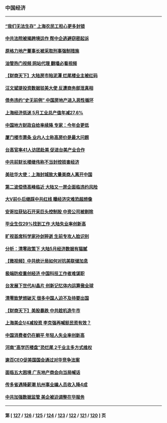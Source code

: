 ### 中国经济
---
#### [“我们无法生存” 上海农民工担心更多封锁](../../pages/ncid283/n13762021.md?06191645) 
#### [中共法院被揭跨境运作 帮中企逃避窃密起诉](../../pages/ncid283/n13761140.md?06191645) 
#### [原格力地产董事长被采取刑事强制措施](../../pages/ncid283/n13762065.md?06191645) 
#### [油管热门视频 网站代理 翻墙必看视频](http://209.222.30.114:81/youtube.html?06191645)
#### [【财商天下】大陆房市陷泥潭 烂尾楼业主被红码](../../pages/ncid283/n13761890.md?06191645) 
#### [汪文斌提投资数据驳美大使 反遭商务部泄真相](../../pages/ncid283/n13761701.md?06191645) 
#### [债务违约“史无前例” 中国房地产进入恶性循环](../../pages/ncid283/n13761873.md?06191645) 
#### [上海经济低迷 5月工业总产值年减27.6%](../../pages/ncid283/n13761704.md?06191645) 
#### [中国地方财政自给率续降 专家：今年会更低](../../pages/ncid283/n13761613.md?06191645) 
#### [厦门楼市萧条 业内人士称高房价是最大问题](../../pages/ncid283/n13761438.md?06191645) 
#### [台高官率41人访团赴美 促进台美产业合作](../../pages/ncid283/n13761432.md?06191645) 
#### [中共前财长楼继伟称不当封控损害经济](../../pages/ncid283/n13761368.md?06191645) 
#### [美驻华大使：上海封城致大量美商人离开中国](../../pages/ncid283/n13761148.md?06191645) 
#### [第二波偿债高峰临近 大陆又一房企面临违约风险](../../pages/ncid283/n13761177.md?06191645) 
#### [大V前仆后继踩中共红线 曝经济灾难恐超想像](../../pages/ncid283/n13761107.md?06191645) 
#### [安哥拉获钻石开采巨头控制股 中资公司被剔除](../../pages/ncid283/n13761101.md?06191645) 
#### [毕业生仅29%找到工作 大陆失业率创新高](../../pages/ncid283/n13761096.md?06191645) 
#### [旷视首席科学家孙剑猝逝 生前专攻人脸识别](../../pages/ncid283/n13760859.md?06191645) 
#### [分析：清零政策下 大陆5月经济数据有猫腻](../../pages/ncid283/n13761057.md?06191645) 
#### [【微视频】中共统计局如何对抗美联储加息](../../pages/ncid283/n13761018.md?06191645) 
#### [极端防疫重创经济 中国科技工作者难谋职](../../pages/ncid283/n13760865.md?06191645) 
#### [台发展下世代AI晶片 创新记忆体内运算傲全球](../../pages/ncid283/n13760899.md?06191645) 
#### [清零致梦想破灭 很多中国人迫不及待要出国](../../pages/ncid283/n13760493.md?06191645) 
#### [【财商天下】美股暴跌 中共趁机造牛市](../../pages/ncid283/n13760341.md?06191645) 
#### [上海美企1/4减投资 李克强再喊挺民资有效？](../../pages/ncid283/n13759443.md?06191645) 
#### [中国消费者仍在躺平 年轻人失业率创新高](../../pages/ncid283/n13760313.md?06191645) 
#### [河南“高学历楼盘”恐烂尾 2千业主多方式维权](../../pages/ncid283/n13760221.md?06191645) 
#### [逾百CEO促美国国会通过对华竞争法案](../../pages/ncid283/n13760158.md?06191645) 
#### [面临五大困境 广东地产商会向当局喊话](../../pages/ncid283/n13760029.md?06191645) 
#### [传多省遇降薪潮 杭州事业编人员收入降4成](../../pages/ncid283/n13759986.md?06191645) 
#### [中共加强数据监管 美企被迫调整在华服务](../../pages/ncid283/n13759945.md?06191645) 

---
#### 第 [ [127](./127.md?06191645) / [126](./126.md?06191645) / [125](./125.md?06191645) / [124](./124.md?06191645) / [123](./123.md?06191645) / [122](./122.md?06191645) / [121](./121.md?06191645) / [120](./120.md?06191645) ] 页

